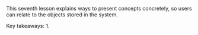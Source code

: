 This seventh lesson explains ways to present concepts concretely, so users can relate to the objects stored in the system.

Key takeaways:
1. 